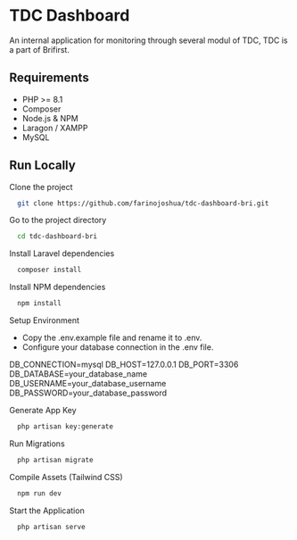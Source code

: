 
# TDC Dashboard 

An internal application for monitoring through several modul of TDC, TDC is a part of Brifirst.

## Requirements

- PHP >= 8.1
- Composer
- Node.js & NPM
- Laragon / XAMPP
- MySQL




## Run Locally

Clone the project

```bash
  git clone https://github.com/farinojoshua/tdc-dashboard-bri.git
```

Go to the project directory

```bash
  cd tdc-dashboard-bri
```

Install Laravel dependencies

```bash
  composer install
```

Install NPM dependencies

```bash
  npm install
```

Setup Environment

- Copy the .env.example file and rename it to .env.
- Configure your database connection in the .env file.

DB_CONNECTION=mysql
DB_HOST=127.0.0.1
DB_PORT=3306
DB_DATABASE=your_database_name
DB_USERNAME=your_database_username
DB_PASSWORD=your_database_password

Generate App Key

```bash
  php artisan key:generate
```
Run Migrations

```bash
  php artisan migrate
```

Compile Assets (Tailwind CSS)

```bash
  npm run dev
```
Start the Application

```bash
  php artisan serve
```
